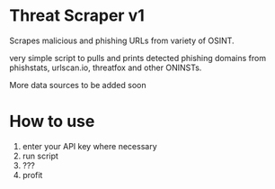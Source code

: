 # Threat Scraper v1
Scrapes malicious and phishing URLs from variety of OSINT. 

very simple script to pulls and prints detected phishing domains from phishstats, urlscan.io, threatfox and other ONINSTs.

More data sources to be added soon

# How to use

1. enter your API key where necessary
2. run script
3. ???
4. profit

